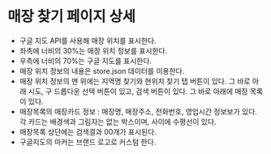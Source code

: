 # 매장 찾기 페이지 상세

- 구글 지도 API를 사용해 매장 위치를 표시한다.
- 좌측에 너비의 30%는 매장 위치 정보를 표시한다.
- 우측에 너비의 70%는 구글 지도를 표시한다.
- 매장 위치 정보의 내용은 store.json 데이터를 이용한다.
- 매장 위치 정보의 맨 위에는 지역명 찾기와 현위치 찾기 탭 버튼이 있다. 그 바로 아래 시도, 구 드롭다운 선택 버튼이 있고, 검색 버튼이 있다. 그 바로 아래에 매장 목록이 있다.
- 매장목록의 매장카드 정보 : 매장명, 매장주소, 전화번호, 영업시간 정보보가 있다. 각 카드는 배경색과 그림자는 없는 박스이며, 사이에 수평선이 있다.
- 매장목록 상단에는 검색결과 00개가 표시된다.
- 구글지도의 마커는 브랜드 로고로 커스텀 한다.
